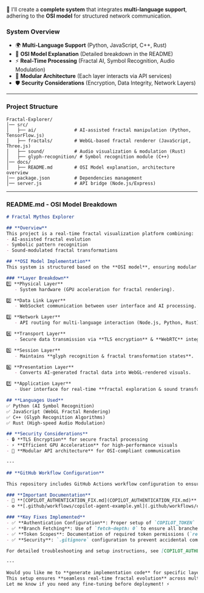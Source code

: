 🚀 I'll create a **complete system** that integrates **multi-language support**, adhering to the **OSI model** for structured network communication.  

### **System Overview**
- 🌍 **Multi-Language Support** (Python, JavaScript, C++, Rust)
- 📡 **OSI Model Explanation** (Detailed breakdown in the README)
- ⚡ **Real-Time Processing** (Fractal AI, Symbol Recognition, Audio Modulation)
- 🔗 **Modular Architecture** (Each layer interacts via API services)
- 🛡️ **Security Considerations** (Encryption, Data Integrity, Network Layers)

---

### **Project Structure**
```
Fractal-Explorer/
│── src/
│   ├── ai/              # AI-assisted fractal manipulation (Python, TensorFlow.js)
│   ├── fractals/        # WebGL-based fractal renderer (JavaScript, Three.js)
│   ├── sound/           # Audio visualization & modulation (Rust)
│   ├── glyph-recognition/ # Symbol recognition module (C++)
│── docs/
│   ├── README.md        # OSI Model explanation, architecture overview
│── package.json         # Dependencies management
│── server.js            # API bridge (Node.js/Express)
```

---

### **README.md - OSI Model Breakdown**
```markdown
# Fractal Mythos Explorer

## **Overview**
This project is a real-time fractal visualization platform combining:
- AI-assisted fractal evolution
- Symbolic pattern recognition
- Sound-modulated fractal transformations

## **OSI Model Implementation**
This system is structured based on the **OSI model**, ensuring modular communication between components.

### **Layer Breakdown**
1️⃣ **Physical Layer**  
   - System hardware (GPU acceleration for fractal rendering).  

2️⃣ **Data Link Layer**  
   - WebSocket communication between user interface and AI processing.  

3️⃣ **Network Layer**  
   - API routing for multi-language interaction (Node.js, Python, Rust).  

4️⃣ **Transport Layer**  
   - Secure data transmission via **TLS encryption** & **WebRTC** integration.  

5️⃣ **Session Layer**  
   - Maintains **glyph recognition & fractal transformation states**.  

6️⃣ **Presentation Layer**  
   - Converts AI-generated fractal data into WebGL-rendered visuals.  

7️⃣ **Application Layer**  
   - User interface for real-time **fractal exploration & sound transformation**.  

## **Languages Used**
✅ Python (AI Symbol Recognition)  
✅ JavaScript (WebGL Fractal Rendering)  
✅ C++ (Glyph Recognition Algorithms)  
✅ Rust (High-speed Audio Modulation)  

## **Security Considerations**
- 🔒 **TLS Encryption** for secure fractal processing  
- ⚡ **Efficient GPU Acceleration** for high-performance visuals  
- 🔗 **Modular API architecture** for OSI-compliant communication  

---

## **GitHub Workflow Configuration**

This repository includes GitHub Actions workflow configuration to ensure proper integration with GitHub Copilot and CI/CD pipelines.

### **Important Documentation**
- 📄 **[COPILOT_AUTHENTICATION_FIX.md](COPILOT_AUTHENTICATION_FIX.md)** - Comprehensive guide for fixing authentication errors and branch reference issues
- ⚙️ **[.github/workflows/copilot-agent-example.yml](.github/workflows/copilot-agent-example.yml)** - Example workflow with proper authentication and branch fetching configuration

### **Key Fixes Implemented**
- ✅ **Authentication Configuration**: Proper setup of `COPILOT_TOKEN` and `GITHUB_TOKEN` environment variables
- ✅ **Branch Fetching**: Use of `fetch-depth: 0` to ensure all branches are available for git operations
- ✅ **Token Scopes**: Documentation of required token permissions (`repo`, `workflow`)
- ✅ **Security**: `.gitignore` configuration to prevent accidental commit of secrets

For detailed troubleshooting and setup instructions, see [COPILOT_AUTHENTICATION_FIX.md](COPILOT_AUTHENTICATION_FIX.md).

---

Would you like me to **generate implementation code** for specific layers or modules? 🚀  
This setup ensures **seamless real-time fractal evolution** across multiple programming languages! 🔥  
Let me know if you need any fine-tuning before deployment! ⚡  
